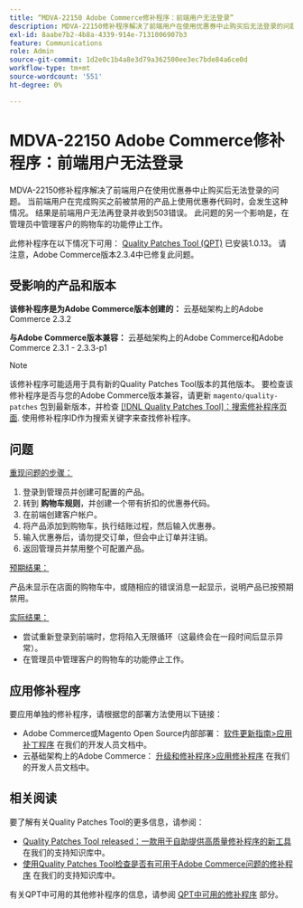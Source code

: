 ```yaml
---
title: “MDVA-22150 Adobe Commerce修补程序：前端用户无法登录”
description: MDVA-22150修补程序解决了前端用户在使用优惠券中止购买后无法登录的问题。 当前端用户在完成购买之前被禁用的产品上使用优惠券代码时，会发生这种情况。 结果是前端用户无法再登录并收到503错误。 此问题的另一个影响是，在管理员中管理客户的购物车的功能停止工作。
exl-id: 8aabe7b2-4b8a-4339-914e-7131006907b3
feature: Communications
role: Admin
source-git-commit: 1d2e0c1b4a8e3d79a362500ee3ec7bde84a6ce0d
workflow-type: tm+mt
source-wordcount: '551'
ht-degree: 0%

---
```


# MDVA-22150 Adobe Commerce修补程序：前端用户无法登录

MDVA-22150修补程序解决了前端用户在使用优惠券中止购买后无法登录的问题。 当前端用户在完成购买之前被禁用的产品上使用优惠券代码时，会发生这种情况。 结果是前端用户无法再登录并收到503错误。 此问题的另一个影响是，在管理员中管理客户的购物车的功能停止工作。

此修补程序在以下情况下可用： [Quality Patches Tool (QPT)](https://devdocs.magento.com/guides/v2.4/comp-mgr/patching.html#mqp) 已安装1.0.13。 请注意，Adobe Commerce版本2.3.4中已修复此问题。

## 受影响的产品和版本

**该修补程序是为Adobe Commerce版本创建的：** 云基础架构上的Adobe Commerce 2.3.2

**与Adobe Commerce版本兼容：** 云基础架构上的Adobe Commerce和Adobe Commerce 2.3.1 - 2.3.3-p1

>[!NOTE]
>
>该修补程序可能适用于具有新的Quality Patches Tool版本的其他版本。 要检查该修补程序是否与您的Adobe Commerce版本兼容，请更新 `magento/quality-patches` 包到最新版本，并检查 [[!DNL Quality Patches Tool]：搜索修补程序页面](https://devdocs.magento.com/quality-patches/tool.html#patch-grid). 使用修补程序ID作为搜索关键字来查找修补程序。

## 问题

<u>重现问题的步骤：</u>

1. 登录到管理员并创建可配置的产品。
1. 转到 **购物车规则**，并创建一个带有折扣的优惠券代码。
1. 在前端创建客户帐户。
1. 将产品添加到购物车，执行结账过程，然后输入优惠券。
1. 输入优惠券后，请勿提交订单，但会中止订单并注销。
1. 返回管理员并禁用整个可配置产品。

<u>预期结果：</u>

产品未显示在店面的购物车中，或随相应的错误消息一起显示，说明产品已按预期禁用。

<u>实际结果：</u>

* 尝试重新登录到前端时，您将陷入无限循环（这最终会在一段时间后显示异常）。
* 在管理员中管理客户的购物车的功能停止工作。

## 应用修补程序

要应用单独的修补程序，请根据您的部署方法使用以下链接：

* Adobe Commerce或Magento Open Source内部部署： [软件更新指南>应用补丁程序](https://devdocs.magento.com/guides/v2.4/comp-mgr/patching/mqp.html) 在我们的开发人员文档中。
* 云基础架构上的Adobe Commerce： [升级和修补程序>应用修补程序](https://devdocs.magento.com/cloud/project/project-patch.html) 在我们的开发人员文档中。

## 相关阅读

要了解有关Quality Patches Tool的更多信息，请参阅：

* [Quality Patches Tool released：一款用于自助提供高质量修补程序的新工具](/help/announcements/adobe-commerce-announcements/magento-quality-patches-released-new-tool-to-self-serve-quality-patches.md) 在我们的支持知识库中。
* [使用Quality Patches Tool检查是否有可用于Adobe Commerce问题的修补程序](/help/support-tools/patches-available-in-qpt-tool/check-patch-for-magento-issue-with-magento-quality-patches.md) 在我们的支持知识库中。

有关QPT中可用的其他修补程序的信息，请参阅 [QPT中可用的修补程序](https://support.magento.com/hc/en-us/sections/360010506631-Patches-available-in-MQP-tool-) 部分。
